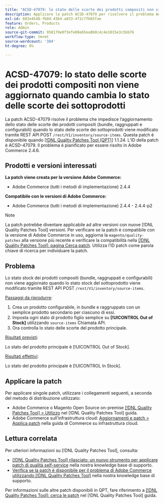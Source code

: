 ```yaml
---
title: "ACSD-47079: lo stato delle scorte dei prodotti compositi non viene aggiornato quando cambia lo stato delle scorte dei sottoprodotti"
description: Applicare la patch ACSD-47079 per risolvere il problema Adobe Commerce per cui lo stato delle scorte dei prodotti compositi (bundle, raggruppati e configurabili) non viene aggiornato quando lo stato delle scorte dei sottoprodotti cambia tramite REST API POST /rest/V1/inventory/source-items.
exl-id: 603e4548-fb04-43b4-a033-4f2c7f665fae
feature: Orders, Products
role: Admin
source-git-commit: 958179e0f3efe08e65ea8b0c4c4e1015e3c5bb76
workflow-type: tm+mt
source-wordcount: '384'
ht-degree: 0%

---
```


# ACSD-47079: lo stato delle scorte dei prodotti compositi non viene aggiornato quando cambia lo stato delle scorte dei sottoprodotti

La patch ACSD-47079 risolve il problema che impedisce l’aggiornamento dello stato delle scorte dei prodotti compositi (bundle, raggruppati e configurabili) quando lo stato delle scorte dei sottoprodotti viene modificato tramite REST API POST `/rest/V1/inventory/source-items`. Questa patch è disponibile quando [[!DNL Quality Patches Tool (QPT)]](/help/announcements/adobe-commerce-announcements/magento-quality-patches-released-new-tool-to-self-serve-quality-patches.md) 1.1.24. L’ID della patch è ACSD-47079. Il problema è pianificato per essere risolto in Adobe Commerce 2.4.6.

## Prodotti e versioni interessati

**La patch viene creata per la versione Adobe Commerce:**

* Adobe Commerce (tutti i metodi di implementazione) 2.4.4

**Compatibile con le versioni di Adobe Commerce:**

* Adobe Commerce (tutti i metodi di implementazione) 2.4.4 - 2.4.4-p2

>[!NOTE]
>
>La patch potrebbe diventare applicabile ad altre versioni con nuove [!DNL Quality Patches Tool] versioni. Per verificare se la patch è compatibile con la versione di Adobe Commerce in uso, aggiorna la `magento/quality-patches` alla versione più recente e verificare la compatibilità nella [[!DNL Quality Patches Tool]: pagina Cerca patch](https://experienceleague.adobe.com/tools/commerce-quality-patches/index.html). Utilizza l’ID patch come parola chiave di ricerca per individuare la patch.

## Problema

Lo stato stock dei prodotti compositi (bundle, raggruppati e configurabili) non viene aggiornato quando lo stato stock del sottoprodotto viene modificato tramite REST API POST `/rest/V1/inventory/source-items`.

<u>Passaggi da riprodurre</u>:

1. Crea un prodotto configurabile, in bundle e raggruppato con un semplice prodotto secondario per ciascuno di essi.
1. Imposta ogni stato di prodotto figlio semplice su **[!UICONTROL Out of Stock]** utilizzando `source-items` Chiamata API.
1. Ora controlla lo stato delle scorte del prodotto principale.

<u>Risultati previsti</u>:

Lo stato del prodotto principale è [!UICONTROL Out of Stock].

<u>Risultati effettivi</u>:

Lo stato del prodotto principale è [!UICONTROL In Stock].

## Applicare la patch

Per applicare singole patch, utilizzare i collegamenti seguenti, a seconda del metodo di distribuzione utilizzato:

* Adobe Commerce o Magento Open Source on-premise [[!DNL Quality Patches Tool] > Utilizzo](https://experienceleague.adobe.com/docs/commerce-operations/tools/quality-patches-tool/usage.html) nel [!DNL Quality Patches Tool] guida.
* Adobe Commerce sull’infrastruttura cloud: [Aggiornamenti e patch > Applica patch](https://experienceleague.adobe.com/docs/commerce-cloud-service/user-guide/develop/upgrade/apply-patches.html) nella guida di Commerce su infrastruttura cloud.

## Lettura correlata

Per ulteriori informazioni su [!DNL Quality Patches Tool], consulta:

* [[!DNL Quality Patches Tool] rilasciato: un nuovo strumento per applicare patch di qualità self-service](/help/announcements/adobe-commerce-announcements/magento-quality-patches-released-new-tool-to-self-serve-quality-patches.md) nella nostra knowledge base di supporto.
* [Verifica se la patch è disponibile per il problema di Adobe Commerce utilizzando [!DNL Quality Patches Tool]](/help/support-tools/patches-available-in-qpt-tool/check-patch-for-magento-issue-with-magento-quality-patches.md) nella nostra knowledge base di supporto.

Per informazioni sulle altre patch disponibili in QPT, fare riferimento a [[!DNL Quality Patches Tool]: cerca le patch](https://experienceleague.adobe.com/tools/commerce-quality-patches/index.html) nel [!DNL Quality Patches Tool] guida.
